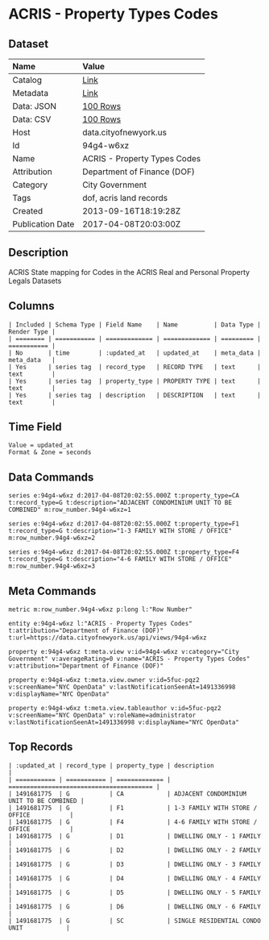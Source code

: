# ACRIS - Property Types Codes

## Dataset

| Name | Value |
| :--- | :---- |
| Catalog | [Link](https://catalog.data.gov/dataset/acris-property-types-codes-f9d35) |
| Metadata | [Link](https://data.cityofnewyork.us/api/views/94g4-w6xz) |
| Data: JSON | [100 Rows](https://data.cityofnewyork.us/api/views/94g4-w6xz/rows.json?max_rows=100) |
| Data: CSV | [100 Rows](https://data.cityofnewyork.us/api/views/94g4-w6xz/rows.csv?max_rows=100) |
| Host | data.cityofnewyork.us |
| Id | 94g4-w6xz |
| Name | ACRIS - Property Types Codes |
| Attribution | Department of Finance (DOF) |
| Category | City Government |
| Tags | dof, acris land records |
| Created | 2013-09-16T18:19:28Z |
| Publication Date | 2017-04-08T20:03:00Z |

## Description

ACRIS State mapping for Codes in the ACRIS Real and Personal Property Legals Datasets

## Columns

```ls
| Included | Schema Type | Field Name    | Name          | Data Type | Render Type |
| ======== | =========== | ============= | ============= | ========= | =========== |
| No       | time        | :updated_at   | updated_at    | meta_data | meta_data   |
| Yes      | series tag  | record_type   | RECORD TYPE   | text      | text        |
| Yes      | series tag  | property_type | PROPERTY TYPE | text      | text        |
| Yes      | series tag  | description   | DESCRIPTION   | text      | text        |
```

## Time Field

```ls
Value = updated_at
Format & Zone = seconds
```

## Data Commands

```ls
series e:94g4-w6xz d:2017-04-08T20:02:55.000Z t:property_type=CA t:record_type=G t:description="ADJACENT CONDOMINIUM UNIT TO BE COMBINED" m:row_number.94g4-w6xz=1

series e:94g4-w6xz d:2017-04-08T20:02:55.000Z t:property_type=F1 t:record_type=G t:description="1-3 FAMILY WITH STORE / OFFICE" m:row_number.94g4-w6xz=2

series e:94g4-w6xz d:2017-04-08T20:02:55.000Z t:property_type=F4 t:record_type=G t:description="4-6 FAMILY WITH STORE / OFFICE" m:row_number.94g4-w6xz=3
```

## Meta Commands

```ls
metric m:row_number.94g4-w6xz p:long l:"Row Number"

entity e:94g4-w6xz l:"ACRIS - Property Types Codes" t:attribution="Department of Finance (DOF)" t:url=https://data.cityofnewyork.us/api/views/94g4-w6xz

property e:94g4-w6xz t:meta.view v:id=94g4-w6xz v:category="City Government" v:averageRating=0 v:name="ACRIS - Property Types Codes" v:attribution="Department of Finance (DOF)"

property e:94g4-w6xz t:meta.view.owner v:id=5fuc-pqz2 v:screenName="NYC OpenData" v:lastNotificationSeenAt=1491336998 v:displayName="NYC OpenData"

property e:94g4-w6xz t:meta.view.tableauthor v:id=5fuc-pqz2 v:screenName="NYC OpenData" v:roleName=administrator v:lastNotificationSeenAt=1491336998 v:displayName="NYC OpenData"
```

## Top Records

```ls
| :updated_at | record_type | property_type | description                              | 
| =========== | =========== | ============= | ======================================== | 
| 1491681775  | G           | CA            | ADJACENT CONDOMINIUM UNIT TO BE COMBINED | 
| 1491681775  | G           | F1            | 1-3 FAMILY WITH STORE / OFFICE           | 
| 1491681775  | G           | F4            | 4-6 FAMILY WITH STORE / OFFICE           | 
| 1491681775  | G           | D1            | DWELLING ONLY - 1 FAMILY                 | 
| 1491681775  | G           | D2            | DWELLING ONLY - 2 FAMILY                 | 
| 1491681775  | G           | D3            | DWELLING ONLY - 3 FAMILY                 | 
| 1491681775  | G           | D4            | DWELLING ONLY - 4 FAMILY                 | 
| 1491681775  | G           | D5            | DWELLING ONLY - 5 FAMILY                 | 
| 1491681775  | G           | D6            | DWELLING ONLY - 6 FAMILY                 | 
| 1491681775  | G           | SC            | SINGLE RESIDENTIAL CONDO UNIT            | 
```